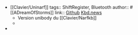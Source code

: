 - [[Clavier/Uninarf]]
  tags:: ShiftRegister, Bluetooth
  author:: #[[ADreamOfStorms]]
  link:: [Github](https://github.com/sebastian-stumpf/uninarf) [Kbd.news](https://kbd.news/Uninarf-2003.html)
	- Version unibody du [[Clavier/Narfkb]]
	-
-